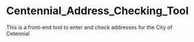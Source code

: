 # Centennial_Address_Checking_Tool
This is a front-end tool to enter and check addresses for the City of Cetennial
